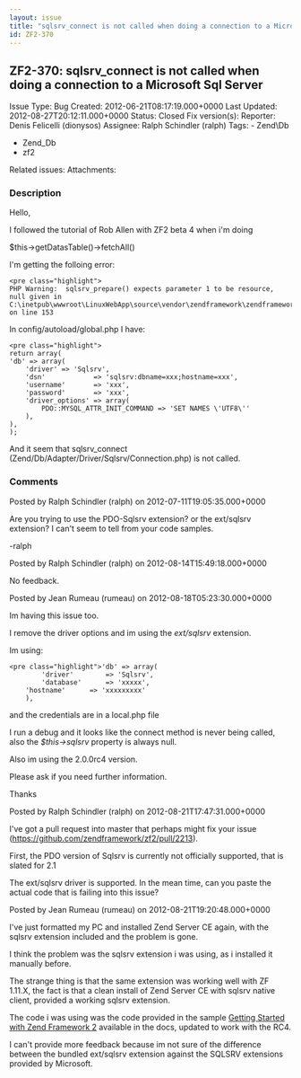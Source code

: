 ```yaml
---
layout: issue
title: "sqlsrv_connect is not called when doing a connection to a Microsoft Sql Server"
id: ZF2-370
---
```


ZF2-370: sqlsrv\_connect is not called when doing a connection to a Microsoft Sql Server
----------------------------------------------------------------------------------------

 Issue Type: Bug Created: 2012-06-21T08:17:19.000+0000 Last Updated: 2012-08-27T20:12:11.000+0000 Status: Closed Fix version(s): 
 Reporter:  Denis Felicelli (dionysos)  Assignee:  Ralph Schindler (ralph)  Tags: - Zend\\Db
- Zend\_Db
- zf2
 
 Related issues: 
 Attachments: 
### Description

Hello,

I followed the tutorial of Rob Allen with ZF2 beta 4 when i'm doing

$this->getDatasTable()->fetchAll()

I'm getting the folloing error:

 
    <pre class="highlight">
    PHP Warning:  sqlsrv_prepare() expects parameter 1 to be resource, null given in C:\inetpub\wwwroot\LinuxWebApp\source\vendor\zendframework\zendframework\library\Zend\Db\Adapter\Driver\Sqlsrv\Statement.php on line 153


In config/autoload/global.php I have:

 
    <pre class="highlight">
    return array(
    'db' => array(
        'driver' => 'Sqlsrv',
        'dsn'            => 'sqlsrv:dbname=xxx;hostname=xxx',
        'username'       => 'xxx',
        'password'       => 'xxx',
        'driver_options' => array(
            PDO::MYSQL_ATTR_INIT_COMMAND => 'SET NAMES \'UTF8\''
        ),
    ),
    );


And it seem that sqlsrv\_connect (Zend/Db/Adapter/Driver/Sqlsrv/Connection.php) is not called.

 

 

### Comments

Posted by Ralph Schindler (ralph) on 2012-07-11T19:05:35.000+0000

Are you trying to use the PDO-Sqlsrv extension? or the ext/sqlsrv extension? I can't seem to tell from your code samples.

-ralph

 

 

Posted by Ralph Schindler (ralph) on 2012-08-14T15:49:18.000+0000

No feedback.

 

 

Posted by Jean Rumeau (rumeau) on 2012-08-18T05:23:30.000+0000

Im having this issue too.

I remove the driver options and im using the _ext/sqlsrv_ extension.

Im using:

 
    <pre class="highlight">'db' => array(
            'driver'        => 'Sqlsrv',
            'database'      => 'xxxxx',
        'hostname'      => 'xxxxxxxxx'
        ),


and the credentials are in a local.php file

I run a debug and it looks like the connect method is never being called, also the _$this->sqlsrv_ property is always null.

Also im using the 2.0.0rc4 version.

Please ask if you need further information.

Thanks

 

 

Posted by Ralph Schindler (ralph) on 2012-08-21T17:47:31.000+0000

I've got a pull request into master that perhaps might fix your issue (<https://github.com/zendframework/zf2/pull/2213>).

First, the PDO version of Sqlsrv is currently not officially supported, that is slated for 2.1

The ext/sqlsrv driver is supported. In the mean time, can you paste the actual code that is failing into this issue?

 

 

Posted by Jean Rumeau (rumeau) on 2012-08-21T19:20:48.000+0000

I've just formatted my PC and installed Zend Server CE again, with the sqlsrv extension included and the problem is gone.

I think the problem was the sqlsrv extension i was using, as i installed it manually before.

The strange thing is that the same extension was working well with ZF 1.11.X, the fact is that a clean install of Zend Server CE with sqlsrv native client, provided a working sqlsrv extension.

The code i was using was the code provided in the sample [Getting Started with Zend Framework 2](http://packages.zendframework.com/docs/latest/manual/en/user-guide/overview.html) available in the docs, updated to work with the RC4.

I can't provide more feedback because im not sure of the difference between the bundled ext/sqlsrv extension against the SQLSRV extensions provided by Microsoft.

 

 